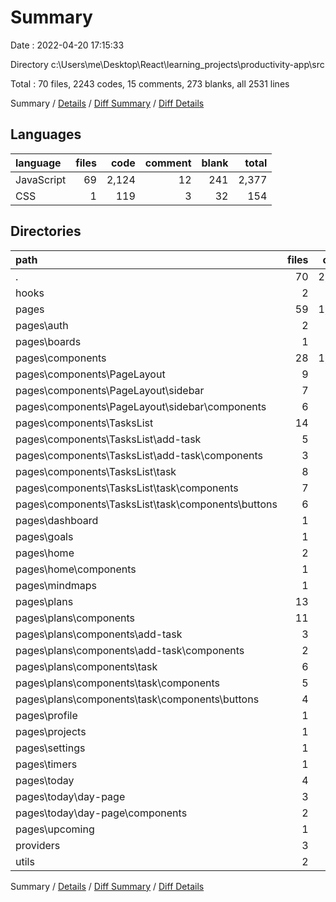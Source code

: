 # Summary

Date : 2022-04-20 17:15:33

Directory c:\Users\me\Desktop\React\learning_projects\productivity-app\src

Total : 70 files,  2243 codes, 15 comments, 273 blanks, all 2531 lines

Summary / [Details](details.md) / [Diff Summary](diff.md) / [Diff Details](diff-details.md)

## Languages
| language | files | code | comment | blank | total |
| :--- | ---: | ---: | ---: | ---: | ---: |
| JavaScript | 69 | 2,124 | 12 | 241 | 2,377 |
| CSS | 1 | 119 | 3 | 32 | 154 |

## Directories
| path | files | code | comment | blank | total |
| :--- | ---: | ---: | ---: | ---: | ---: |
| . | 70 | 2,243 | 15 | 273 | 2,531 |
| hooks | 2 | 35 | 0 | 7 | 42 |
| pages | 59 | 1,879 | 11 | 201 | 2,091 |
| pages\auth | 2 | 110 | 0 | 9 | 119 |
| pages\boards | 1 | 7 | 0 | 2 | 9 |
| pages\components | 28 | 1,048 | 3 | 96 | 1,147 |
| pages\components\PageLayout | 9 | 393 | 0 | 35 | 428 |
| pages\components\PageLayout\sidebar | 7 | 332 | 0 | 27 | 359 |
| pages\components\PageLayout\sidebar\components | 6 | 312 | 0 | 24 | 336 |
| pages\components\TasksList | 14 | 492 | 3 | 43 | 538 |
| pages\components\TasksList\add-task | 5 | 203 | 0 | 15 | 218 |
| pages\components\TasksList\add-task\components | 3 | 70 | 0 | 9 | 79 |
| pages\components\TasksList\task | 8 | 211 | 0 | 23 | 234 |
| pages\components\TasksList\task\components | 7 | 99 | 0 | 16 | 115 |
| pages\components\TasksList\task\components\buttons | 6 | 59 | 0 | 14 | 73 |
| pages\dashboard | 1 | 17 | 0 | 3 | 20 |
| pages\goals | 1 | 10 | 0 | 2 | 12 |
| pages\home | 2 | 50 | 0 | 4 | 54 |
| pages\home\components | 1 | 23 | 0 | 2 | 25 |
| pages\mindmaps | 1 | 10 | 0 | 2 | 12 |
| pages\plans | 13 | 379 | 7 | 51 | 437 |
| pages\plans\components | 11 | 341 | 7 | 45 | 393 |
| pages\plans\components\add-task | 3 | 116 | 7 | 13 | 136 |
| pages\plans\components\add-task\components | 2 | 96 | 7 | 10 | 113 |
| pages\plans\components\task | 6 | 165 | 0 | 24 | 189 |
| pages\plans\components\task\components | 5 | 95 | 0 | 17 | 112 |
| pages\plans\components\task\components\buttons | 4 | 88 | 0 | 15 | 103 |
| pages\profile | 1 | 10 | 0 | 2 | 12 |
| pages\projects | 1 | 10 | 0 | 2 | 12 |
| pages\settings | 1 | 10 | 0 | 2 | 12 |
| pages\timers | 1 | 10 | 0 | 2 | 12 |
| pages\today | 4 | 178 | 1 | 17 | 196 |
| pages\today\day-page | 3 | 156 | 1 | 14 | 171 |
| pages\today\day-page\components | 2 | 111 | 1 | 10 | 122 |
| pages\upcoming | 1 | 10 | 0 | 2 | 12 |
| providers | 3 | 110 | 1 | 25 | 136 |
| utils | 2 | 19 | 0 | 0 | 19 |

Summary / [Details](details.md) / [Diff Summary](diff.md) / [Diff Details](diff-details.md)